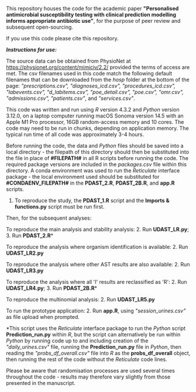 This repository houses the code for the academic paper **"Personalised antimicrobial susceptibility testing with clinical prediction modelling informs appropriate antibiotic use"**, for the purpose of peer review and subsequent open-sourcing.

If you use this code please cite this repository.

***Instructions for use:***

The source data can be obtained from PhysioNet at https://physionet.org/content/mimiciv/2.2/ provided the terms of access are met. The csv filenames used in this code match the following default filenames that can be downloaded from the *hosp* folder at the bottom of the page: *"prescriptions.csv", "diagnoses_icd.csv", "procedures_icd.csv", "labevents.csv", "d_labitems.csv", "poe_detail.csv", "poe.csv", "omr.csv", "admissions.csv", "patients.csv"*, and *"services.csv"*.

This code was written and run using *R* version 4.3.2 and *Python* version 3.12.0, on a laptop computer running macOS Sonoma version 14.5 with an Apple M1 Pro processor, 16GB random-access memory and 10 cores. The code may need to be run in chunks, depending on application memory. The typical run time of all code was approximately 3-4 hours.

Before running the code, the data and *Python* files should be saved into a local directory - the filepath of this directory should then be substituted into the file in place of **#FILEPATH#** in all R scripts before running the code. The required package versions are included in the *packages.csv* file within this directory. A conda environment was used to run the *Reticulate* interface package - the local environment used should be substituted for **#CONDAENV_FILEPATH#** in the **PDAST_2.R**, **PDAST_2B.R**, and **app.R** scripts.

1. To reproduce the study, the **PDAST_1.R** script and the **Imports & functions.py** script must be run first.

Then, for the subsequent analyses:

To reproduce the main analysis and stability analysis: 
2. Run **UDAST_LR.py**; 
3. Run **PDAST_2.R***

To reproduce the analysis where organism identification is available: 
2. Run **UDAST_LR2.py**

To reproduce the analysis where other AST results are also available: 
2. Run **UDAST_LR3.py**

To reproduce the analysis where all 'I' results are reclassified as 'R': 
2. Run **UDAST_LR4.py**; 
3. Run **PDAST_2B.R***

To reproduce the multinomial analysis: 
2. Run **UDAST_LR5.py**

To run the prototype application: 
2. Run **app.R**, using *"session_urines.csv"* as file upload when prompted.

*This script uses the *Reticulate* interface package to run the *Python* script **Prediction_run.py** within *R*, but the script can alternatively be run within *Python* by running code up to and including creation of the *"daily_urines.csv"* file, running the **Prediction_run.py** file in *Python*, then reading the *"probs_df_overall.csv"* file into *R* as the **probs_df_overall** object, then running the rest of the code without the *Reticulate* code lines.

Please be aware that randomisation processes are used several times throughout the code - results may therefore vary slightly from those presented in the manuscript.



